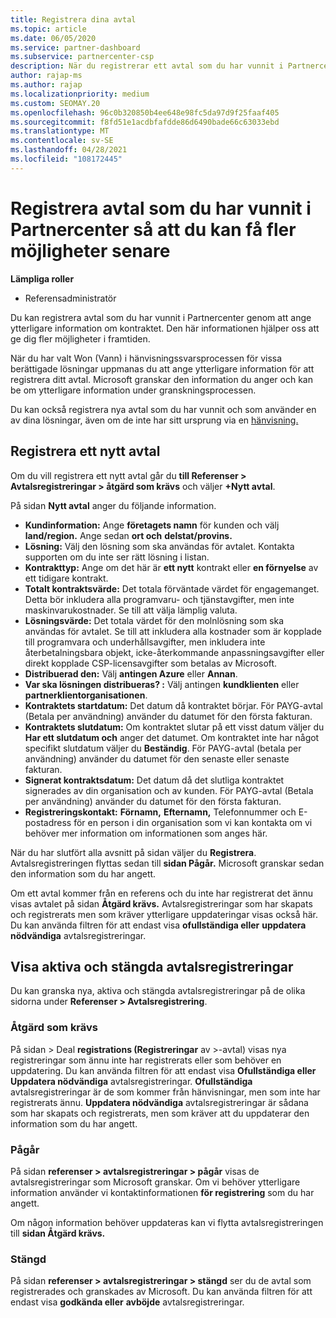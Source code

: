 ```yaml
---
title: Registrera dina avtal
ms.topic: article
ms.date: 06/05/2020
ms.service: partner-dashboard
ms.subservice: partnercenter-csp
description: När du registrerar ett avtal som du har vunnit i Partnercenter hjälper det Microsoft att ge dig fler möjligheter i framtiden.
author: rajap-ms
ms.author: rajap
ms.localizationpriority: medium
ms.custom: SEOMAY.20
ms.openlocfilehash: 96c0b320850b4ee648e98fc5da97d9f25faaf405
ms.sourcegitcommit: f8fd51e1acdbfafdde86d6490bade66c63033ebd
ms.translationtype: MT
ms.contentlocale: sv-SE
ms.lasthandoff: 04/28/2021
ms.locfileid: "108172445"
---
```

# <a name="register-deals-youve-won-in-partner-center-so-you-can-get-more-opportunities-later"></a>Registrera avtal som du har vunnit i Partnercenter så att du kan få fler möjligheter senare

**Lämpliga roller**

- Referensadministratör

Du kan registrera avtal som du har vunnit i Partnercenter genom att ange ytterligare information om kontraktet. Den här informationen hjälper oss att ge dig fler möjligheter i framtiden.

När du har valt  Won (Vann) i hänvisningssvarsprocessen för vissa berättigade lösningar uppmanas du att ange ytterligare information för att registrera ditt avtal. [](manage-leads.md) Microsoft granskar den information du anger och kan be om ytterligare information under granskningsprocessen.

Du kan också registrera nya avtal som du har vunnit och som använder en av dina lösningar, även om de inte har sitt ursprung via en [hänvisning.](referrals.md) 

## <a name="register-a-new-deal"></a>Registrera ett nytt avtal

Om du vill registrera ett nytt avtal går du **till Referenser > Avtalsregistreringar > åtgärd som krävs** och väljer **+Nytt avtal**.

På sidan **Nytt avtal** anger du följande information.

- **Kundinformation:** Ange **företagets namn** för kunden och välj **land/region.** Ange sedan **ort och** **delstat/provins.**
- **Lösning:** Välj den lösning som ska användas för avtalet. Kontakta supporten om du inte ser rätt lösning i listan.
- **Kontrakttyp:** Ange om det här är **ett nytt** kontrakt eller **en förnyelse** av ett tidigare kontrakt.
- **Totalt kontraktsvärde:** Det totala förväntade värdet för engagemanget. Detta bör inkludera alla programvaru- och tjänstavgifter, men inte maskinvarukostnader. Se till att välja lämplig valuta.
- **Lösningsvärde:** Det totala värdet för den molnlösning som ska användas för avtalet. Se till att inkludera alla kostnader som är kopplade till programvara och underhållsavgifter, men inkludera inte återbetalningsbara objekt, icke-återkommande anpassningsavgifter eller direkt kopplade CSP-licensavgifter som betalas av Microsoft.
- **Distribuerad den:** Välj **antingen Azure** eller **Annan**.
- **Var ska lösningen distribueras? :** Välj antingen **kundklienten** eller **partnerklientorganisationen**.
- **Kontraktets startdatum:** Det datum då kontraktet börjar. För PAYG-avtal (Betala per användning) använder du datumet för den första fakturan.
- **Kontraktets slutdatum:** Om kontraktet slutar på ett visst datum väljer du **Har ett slutdatum och** anger det datumet. Om kontraktet inte har något specifikt slutdatum väljer du **Beständig**. För PAYG-avtal (betala per användning) använder du datumet för den senaste eller senaste fakturan.
- **Signerat kontraktsdatum:** Det datum då det slutliga kontraktet signerades av din organisation och av kunden. För PAYG-avtal (Betala per användning) använder du datumet för den första fakturan.
- **Registreringskontakt:** **Förnamn,** **Efternamn,** Telefonnummer och  E-postadress för en person i din organisation som vi kan kontakta om vi behöver mer information om informationen som anges här. 

När du har slutfört alla avsnitt på sidan väljer du **Registrera**. Avtalsregistreringen flyttas sedan till **sidan Pågår.** Microsoft granskar sedan den information som du har angett.

Om ett avtal kommer från en referens och du inte har registrerat det ännu visas avtalet på sidan **Åtgärd krävs.** Avtalsregistreringar som har skapats och registrerats men som kräver ytterligare uppdateringar visas också här. Du kan använda filtren för att endast visa **ofullständiga eller** **uppdatera nödvändiga** avtalsregistreringar.

## <a name="viewing-active-and-closed-deal-registrations"></a>Visa aktiva och stängda avtalsregistreringar

Du kan granska nya, aktiva och stängda avtalsregistreringar på de olika sidorna under **Referenser > Avtalsregistrering**.

### <a name="action-required"></a>Åtgärd som krävs

På sidan > Deal **registrations (Registreringar** av >-avtal) visas nya registreringar som ännu inte har registrerats eller som behöver en uppdatering. Du kan använda filtren för att endast visa **Ofullständiga eller** **Uppdatera nödvändiga** avtalsregistreringar. **Ofullständiga** avtalsregistreringar är de som kommer från hänvisningar, men som inte har registrerats ännu. **Uppdatera nödvändiga** avtalsregistreringar är sådana som har skapats och registrerats, men som kräver att du uppdaterar den information som du har angett.

### <a name="in-progress"></a>Pågår

På sidan **referenser > avtalsregistreringar > pågår** visas de avtalsregistreringar som Microsoft granskar. Om vi behöver ytterligare information använder vi kontaktinformationen **för registrering** som du har angett.

Om någon information behöver uppdateras kan vi flytta avtalsregistreringen till **sidan Åtgärd krävs.**

### <a name="closed"></a>Stängd

På sidan **referenser > avtalsregistreringar > stängd** ser du de avtal som registrerades och granskades av Microsoft. Du kan använda filtren för att endast visa **godkända eller** **avböjde** avtalsregistreringar.
